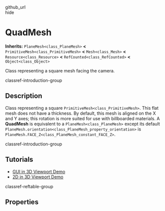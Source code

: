 github\_url  
hide

# QuadMesh

**Inherits:** `PlaneMesh<class_PlaneMesh>` **&lt;**
`PrimitiveMesh<class_PrimitiveMesh>` **&lt;** `Mesh<class_Mesh>`
**&lt;** `Resource<class_Resource>` **&lt;**
`RefCounted<class_RefCounted>` **&lt;** `Object<class_Object>`

Class representing a square mesh facing the camera.

classref-introduction-group

## Description

Class representing a square `PrimitiveMesh<class_PrimitiveMesh>`. This
flat mesh does not have a thickness. By default, this mesh is aligned on
the X and Y axes; this rotation is more suited for use with billboarded
materials. A **QuadMesh** is equivalent to a
`PlaneMesh<class_PlaneMesh>` except its default
`PlaneMesh.orientation<class_PlaneMesh_property_orientation>` is
`PlaneMesh.FACE_Z<class_PlaneMesh_constant_FACE_Z>`.

classref-introduction-group

## Tutorials

-   [GUI in 3D Viewport
    Demo](https://godotengine.org/asset-library/asset/2807)
-   [2D in 3D Viewport
    Demo](https://godotengine.org/asset-library/asset/2803)

classref-reftable-group

## Properties

<table>
<tbody>
<tr>
</tr>
<tr>
</tr>
</tbody>
</table>
